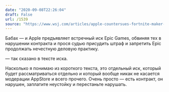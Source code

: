 ```yaml
---
date: "2020-09-08T22:26:04"
draft: False
url: /1539
source: "https://www.wsj.com/articles/apple-countersues-fortnite-maker-epic-games-seeking-to-halt-in-app-payments-11599592017?mod=hp_lead_pos4"
---
```


Бабах — и Apple предъявляет встречный иск Epic Games, обвиняя тех в нарушении контракта и прося судью присудить штраф и запретить Epic продолжать нечестную деловую практику.

 — так сказано в тексте иска.

Насколько я понимаю из короткого текста, это отдельный иск, который будет рассматриваться отдельно и который вообще никак не касается модерации AppStore и всего прочего. Очень просто — есть контракт, он нарушен, заплатите неустойку и перестаньте нарушать.

